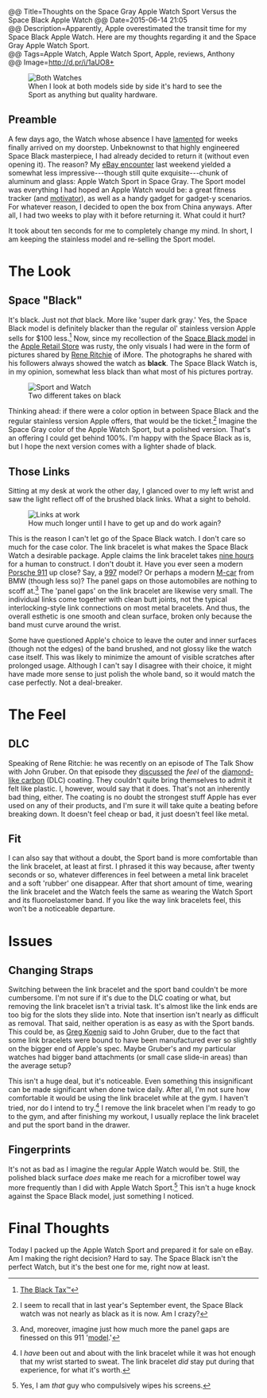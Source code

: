 @@ Title=Thoughts on the Space Gray Apple Watch Sport Versus the Space Black Apple Watch
@@ Date=2015-06-14 21:05  
@@ Description=Apparently, Apple overestimated the transit time for my Space Black Apple Watch. Here are my thoughts regarding it and the Space Gray Apple Watch Sport.  
@@ Tags=Apple Watch, Apple Watch Sport, Apple, reviews, Anthony  
@@ Image=http://d.pr/i/1aUO8+  

<figure class="wide">
	<img src="http://d.pr/i/1aUO8+" alt="Both Watches">
	<figcaption>When I look at both models side by side it's hard to see the Sport as anything but quality hardware.</figcaption>
</figure>

## Preamble

A few days ago, the Watch whose absence I have [lamented][theoveranalyzed] for weeks finally arrived on my doorstep. Unbeknownst to that highly engineered Space Black masterpiece, I had already decided to return it (without even opening it). The reason? My [eBay encounter][theoveranalyzed 2] last weekend yielded a somewhat less impressive---though still quite exquisite---chunk of aluminum and glass: Apple Watch Sport in Space Gray. The Sport model was everything I had hoped an Apple Watch would be: a great fitness tracker (and [motivator][marco]), as well as a handy gadget for gadget-y scenarios. For whatever reason, I decided to open the box from China anyways. After all, I had two weeks to play with it before returning it. What could it hurt?

It took about ten seconds for me to completely change my mind. In short, I am keeping the stainless model and re-selling the Sport model.

# The Look

## Space "Black"

It's black. Just not *that* black. More like 'super dark gray.' Yes, the Space Black model is definitely blacker than the regular ol' stainless version Apple sells for $100 less.[^bl]  Now, since my recollection of the [Space Black model][theoveranalyzed 3] in the [Apple Retail Store][theoveranalyzed 4] was rusty, the only visuals I had were in the form of pictures shared by [Rene Ritchie][instagram] of iMore. The photographs he shared with his followers always showed the watch as **black**. The Space Black Watch is, in my opinion, somewhat less black than what most of his pictures portray. 

<figure class="wide">
	<img src="http://d.pr/i/1eGgI+" alt="Sport and Watch">
	<figcaption>Two different takes on black</figcaption>
</figure>

Thinking ahead: if there were a color option in between Space Black and the regular stainless version Apple offers, that would be the ticket.[^re] Imagine the Space Gray color of the Apple Watch Sport, but a polished version. That's an offering I could get behind 100%. I'm happy with the Space Black as is, but I hope the next version comes with a lighter shade of black. 

## Those Links

Sitting at my desk at work the other day, I glanced over to my left wrist and saw the light reflect off of the brushed black links. What a sight to behold. 

<figure class="wide">
	<img src="http://d.pr/i/1kr4i+" alt="Links at work">
	<figcaption>How much longer until I have to get up and do work again?</figcaption>
</figure>

This is the reason I can't let go of the Space Black watch. I don't care so much for the case color. The link bracelet is what makes the Space Black Watch a desirable package. Apple claims the link bracelet takes [nine hours][nine] for a human to construct. I don't doubt it. Have you ever seen a modern [Porsche 911][wikipedia] up close? Say, a [997][wikipedia 2] model? Or perhaps a modern [M-car][wikipedia 3] from BMW (though less so)? The panel gaps on those automobiles are nothing to scoff at.[^ko] The 'panel gaps' on the link bracelet are likewise very small. The individual links come together with clean butt joints, not the typical interlocking-style link connections on most metal bracelets. And thus, the overall esthetic is one smooth and clean surface, broken only because the band must curve around the wrist. 

Some have questioned Apple's choice to leave the outer and inner surfaces (though not the edges) of the band brushed, and not glossy like the watch case itself. This was likely to minimize the amount of visible scratches after prolonged usage. Although I can't say I disagree with their choice, it might have made more sense to just polish the whole band, so it would match the case perfectly. Not a deal-breaker.

# The Feel

## DLC

Speaking of Rene Ritchie: he was recently on an episode of The Talk Show with John Gruber. On that episode they [discussed][overcast] the *feel* of the [diamond-like carbon][wikipedia 4] (DLC) coating. They couldn't quite bring themselves to admit it felt like plastic. I, however, would say that it does. That's not an inherently bad thing, either. The coating is no doubt the strongest stuff Apple has ever used on any of their products, and I'm sure it will take quite a beating before breaking down. It doesn't feel cheap or bad, it just doesn't feel like metal.

## Fit

I can also say that without a doubt, the Sport band is more comfortable than the link bracelet, at least at first. I phrased it this way because, after twenty seconds or so, whatever differences in feel between a metal link bracelet and a soft 'rubber' one disappear. After that short amount of time, wearing the link bracelet and the Watch feels the same as wearing the Watch Sport and its fluoroelastomer band. If you like the way link bracelets feel, this won't be a noticeable departure. 

# Issues

## Changing Straps

Switching between the link bracelet and the sport band couldn't be more cumbersome. I'm not sure if it's due to the DLC coating or what, but removing the link bracelet isn't a trivial task. It's almost like the link ends are too big for the slots they slide into. Note that insertion isn't nearly as difficult as removal. That said, neither operation is as easy as with the Sport bands. This could be, as [Greg Koenig][twitter] said to John Gruber, due to the fact that some link bracelets were bound to have been manufactured ever so slightly on the bigger end of Apple's spec. Maybe Gruber's and my particular watches had bigger band attachments (or small case slide-in areas) than the average setup?

This isn't a huge deal, but it's noticeable. Even something this insignificant can be made significant when done twice daily. After all, I'm not sure how comfortable it would be using the link bracelet while at the gym. I haven't tried, nor do I intend to try.[^ho] I remove the link bracelet when I'm ready to go to the gym, and after finishing my workout, I usually replace the link bracelet and put the sport band in the drawer.

## Fingerprints

It's not as bad as I imagine the regular Apple Watch would be. Still, the polished black surface *does* make me reach for a microfiber towel way more frequently than I did with Apple Watch Sport.[^dt] This isn't a huge knock against the Space Black model, just something I noticed.

# Final Thoughts

Today I packed up the Apple Watch Sport and prepared it for sale on eBay. Am I making the right decision? Hard to say. The Space Black isn't the perfect Watch, but it's the best one for me, right now at least.

[^bl]: [The Black Tax™][thesmallwave]
[^dt]: Yes, I am *that* guy who compulsively wipes his screens.
[^ho]: I *have* been out and about with the link bracelet while it was hot enough that my wrist started to sweat. The link bracelet *did* stay put during that experience, for what it's worth.
[^ko]: And, moreover, imagine just how much more the panel gaps are finessed on this 911 '[model][autoweek].'
[^re]: I seem to recall that in last year's September event, the Space Black watch was not nearly as black as it is now. Am I crazy?

[autoweek]: http://autoweek.com/article/car-reviews/first-drive-porsche-911-reimagined-singer
[instagram]: https://instagram.com/p/265eV7GM8z/?taken-by=reneritchie
[marco]: http://www.marco.org/2015/05/24/filling-the-green-circle
[nine]: http://d.pr/i/1fOn4+
[overcast]: https://overcast.fm/+BtuxdpSV4/2:12:45
[theoveranalyzed]: /2015/5/1/my-first-week-without-an-apple-watch
[theoveranalyzed 2]: /2015/6/8/48-hours-with-the-apple-watch
[theoveranalyzed 3]: /2015/3/10/apple-watch-sport-or-apple-watch-collection
[theoveranalyzed 4]: /2015/4/10/my-apple-watch-try-on-session-and-that-keyboard#visiting-the-store
[thesmallwave]: http://thesmallwave.com/2008/02/26/apple-reduces-the-macbook-black-tax/
[twitter]: https://twitter.com/gak_pdx
[wikipedia]: https://en.wikipedia.org/wiki/Porsche_911
[wikipedia 2]: https://en.wikipedia.org/wiki/Porsche_997
[wikipedia 3]: https://en.wikipedia.org/wiki/BMW_M5#E39_M5_.281998.E2.80.932003.29
[wikipedia 4]: https://en.wikipedia.org/wiki/Diamond-like_carbon